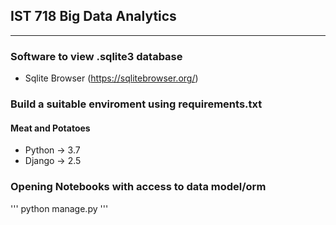 ## IST 718 Big Data Analytics
<hr>

### Software to view .sqlite3 database
- Sqlite Browser (https://sqlitebrowser.org/)

### Build a suitable enviroment using requirements.txt
#### Meat and Potatoes
- Python -> 3.7
- Django -> 2.5


### Opening Notebooks with access to data model/orm
''' 
python manage.py 
'''
